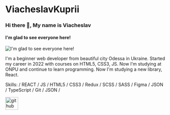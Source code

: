 # ViacheslavKuprii
### Hi there 👋, My name is Viacheslav
#### I'm glad to see everyone here!
![I'm glad to see everyone here!](https://scontent.fsvg2-1.fna.fbcdn.net/v/t39.30808-6/417524576_1673018069890106_6227927045743916943_n.jpg?stp=cp6_dst-jpg&_nc_cat=110&ccb=1-7&_nc_sid=552c78&_nc_ohc=exMtutiazU4AX-h66JV&_nc_ht=scontent.fsvg2-1.fna&oh=00_AfCCa2hP16nKX8ldEUKlJKrTGSMKxa0RRmrMDB5fgbDwww&oe=65B31F02)

I'm a beginner web developer from beautiful city Odessa in Ukraine. Started my career in 2022 with courses on HTML5, CSS3, JS. Now I'm studying at ONPU and continue to learn programming.
Now I'm studying a new library, React.


Skills:  / REACT / JS / HTML5 / CSS3 / Redux / SCSS / SASS / Figma / JSON / TypeScript / Git / JSON / 



[<img src='https://cdn.jsdelivr.net/npm/simple-icons@3.0.1/icons/github.svg' alt='github' height='40'>](https://github.com/ViacheslavOdUa)  

